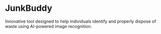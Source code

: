 # JunkBuddy
Innovative tool designed to help individuals identify and properly dispose of waste using AI-powered image recognition.
